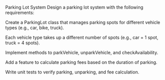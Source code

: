 Parking Lot System
Design a parking lot system with the following requirements:

Create a ParkingLot class that manages parking spots for different vehicle types (e.g., car, bike, truck).

Each vehicle type takes up a different number of spots (e.g., car = 1 spot, truck = 4 spots).

Implement methods to parkVehicle, unparkVehicle, and checkAvailability.

Add a feature to calculate parking fees based on the duration of parking.

Write unit tests to verify parking, unparking, and fee calculation.
